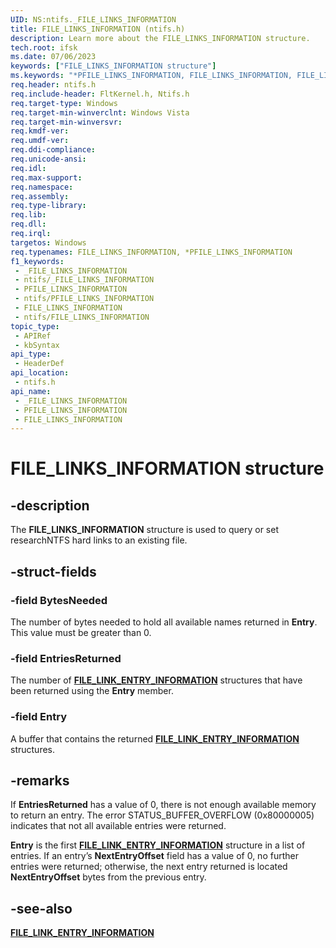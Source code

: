 ```yaml
---
UID: NS:ntifs._FILE_LINKS_INFORMATION
title: FILE_LINKS_INFORMATION (ntifs.h)
description: Learn more about the FILE_LINKS_INFORMATION structure.
tech.root: ifsk
ms.date: 07/06/2023
keywords: ["FILE_LINKS_INFORMATION structure"]
ms.keywords: "*PFILE_LINKS_INFORMATION, FILE_LINKS_INFORMATION, FILE_LINKS_INFORMATION structure [Installable File System Drivers], PFILE_LINKS_INFORMATION, PFILE_LINKS_INFORMATION structure pointer [Installable File System Drivers], _FILE_LINKS_INFORMATION, ifsk.file_links_information, ntifs/FILE_LINKS_INFORMATION, ntifs/PFILE_LINKS_INFORMATION"
req.header: ntifs.h
req.include-header: FltKernel.h, Ntifs.h
req.target-type: Windows
req.target-min-winverclnt: Windows Vista
req.target-min-winversvr: 
req.kmdf-ver: 
req.umdf-ver: 
req.ddi-compliance: 
req.unicode-ansi: 
req.idl: 
req.max-support: 
req.namespace: 
req.assembly: 
req.type-library: 
req.lib: 
req.dll: 
req.irql: 
targetos: Windows
req.typenames: FILE_LINKS_INFORMATION, *PFILE_LINKS_INFORMATION
f1_keywords:
 - _FILE_LINKS_INFORMATION
 - ntifs/_FILE_LINKS_INFORMATION
 - PFILE_LINKS_INFORMATION
 - ntifs/PFILE_LINKS_INFORMATION
 - FILE_LINKS_INFORMATION
 - ntifs/FILE_LINKS_INFORMATION
topic_type:
 - APIRef
 - kbSyntax
api_type:
 - HeaderDef
api_location:
 - ntifs.h
api_name:
 - _FILE_LINKS_INFORMATION
 - PFILE_LINKS_INFORMATION
 - FILE_LINKS_INFORMATION
---
```


# FILE_LINKS_INFORMATION structure

## -description

The **FILE_LINKS_INFORMATION** structure is used to query or set researchNTFS hard links to an existing file.

## -struct-fields

### -field BytesNeeded

The number of bytes needed to hold all available names returned in **Entry**. This value must be greater than 0.

### -field EntriesReturned

The number of [**FILE_LINK_ENTRY_INFORMATION**](ns-ntifs-_file_link_entry_information.md) structures that have been returned using the **Entry** member.

### -field Entry

A buffer that contains the returned [**FILE_LINK_ENTRY_INFORMATION**](ns-ntifs-_file_link_entry_information.md) structures.

## -remarks

If **EntriesReturned** has a value of 0, there is not enough available memory to return an entry. The error STATUS_BUFFER_OVERFLOW (0x80000005) indicates that not all available entries were returned.

**Entry** is the first [**FILE_LINK_ENTRY_INFORMATION**](ns-ntifs-_file_link_entry_information.md) structure in a list of entries. If an entry’s **NextEntryOffset** field has a value of 0, no further entries were returned; otherwise, the next entry returned is located **NextEntryOffset** bytes from the previous entry.

## -see-also

[**FILE_LINK_ENTRY_INFORMATION**](ns-ntifs-_file_link_entry_information.md)
